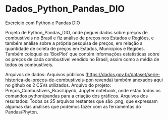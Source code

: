 # Dados_Python_Pandas_DIO
Exercício com Python e Pandas DIO

Projeto de Python_Pandas_DIO, onde peguei dados sobre preços de combustíveis no Brasil e fiz análise de preços nos Estados e Regiôes, e também análise sobre a própria pesquisa de preços, em relação a quantidade de coleta de preços em Estados, Municípios e Regiões. Também coloquei os 'BoxPlot' que contém informações estatísticas sobre os preços de cada combustível vendido no Brasil, assim como a média de todos os combustíveis.

Arquivos de dados: Arquivos públicos (https://dados.gov.br/dataset/serie-historica-de-precos-de-combustiveis-por-revenda) também anexados aqui no github os 2 CSVs utilizados.
Arquivo do projeto: Preços_Combustíveis_Brasil.ipynb, Jupyter notebook, onde estão todos os comandos python/pandas para a criação dos gráficos.
Arquivos dos resultados: Todos os 25 arquivos restantes que são .png, que expressam algumas das análises que podemos fazer com as ferramentas do Pandas/Phyton.
